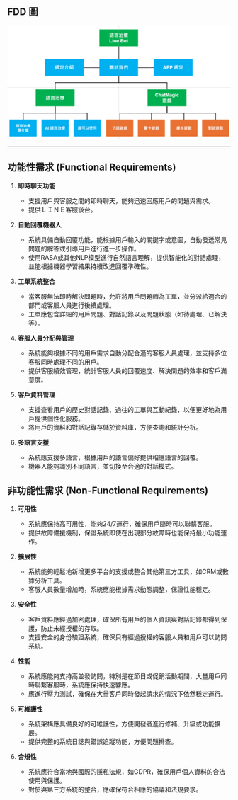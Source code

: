 ## FDD 圖
![FDD](img/FDD.png "FDD 圖")

---

## 功能性需求 (Functional Requirements)

1. **即時聊天功能**
   - 支援用戶與客服之間的即時聊天，能夠迅速回應用戶的問題與需求。
   - 提供ＬＩＮＥ客服後台。

2. **自動回覆機器人**
   - 系統具備自動回覆功能，能根據用戶輸入的關鍵字或意圖，自動發送常見問題的解答或引導用戶進行進一步操作。
   - 使用RASA或其他NLP模型進行自然語言理解，提供智能化的對話處理，並能根據機器學習結果持續改進回覆準確性。

3. **工單系統整合**
   - 當客服無法即時解決問題時，允許將用戶問題轉為工單，並分派給適合的部門或客服人員進行後續處理。
   - 工單應包含詳細的用戶問題、對話記錄以及問題狀態（如待處理、已解決等）。

4. **客服人員分配與管理**
   - 系統能夠根據不同的用戶需求自動分配合適的客服人員處理，並支持多位客服同時處理不同的用戶。
   - 提供客服績效管理，統計客服人員的回覆速度、解決問題的效率和客戶滿意度。

5. **客戶資料管理**
   - 支援查看用戶的歷史對話記錄、過往的工單與互動紀錄，以便更好地為用戶提供個性化服務。
   - 將用戶的資料和對話記錄存儲於資料庫，方便查詢和統計分析。

6. **多語言支援**
   - 系統應支援多語言，根據用戶的語言偏好提供相應語言的回覆。
   - 機器人能夠識別不同語言，並切換至合適的對話模式。

## 非功能性需求 (Non-Functional Requirements)

1. **可用性**
   - 系統應保持高可用性，能夠24/7運行，確保用戶隨時可以聯繫客服。
   - 提供故障備援機制，保證系統即使在出現部分故障時也能保持最小功能運作。

2. **擴展性**
   - 系統能夠輕鬆地新增更多平台的支援或整合其他第三方工具，如CRM或數據分析工具。
   - 客服人員數量增加時，系統應能根據需求動態調整，保證性能穩定。

3. **安全性**
   - 客戶資料應經過加密處理，確保所有用戶的個人資訊與對話記錄都得到保護，防止未經授權的存取。
   - 支援安全的身份驗證系統，確保只有經過授權的客服人員和用戶可以訪問系統。

4. **性能**
   - 系統應能夠支持高並發訪問，特別是在節日或促銷活動期間，大量用戶同時聯繫客服時，系統應保持快速響應。
   - 應進行壓力測試，確保在大量客戶同時發起請求的情況下依然穩定運行。

5. **可維護性**
   - 系統架構應具備良好的可維護性，方便開發者進行修補、升級或功能擴展。
   - 提供完整的系統日誌與錯誤追蹤功能，方便問題排查。

6. **合規性**
   - 系統應符合當地與國際的隱私法規，如GDPR，確保用戶個人資料的合法使用與保護。
   - 對於與第三方系統的整合，應確保符合相應的協議和法規要求。
